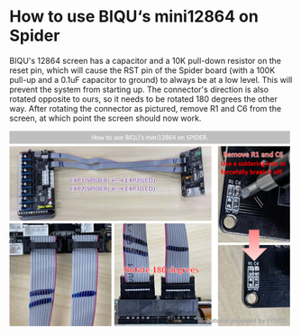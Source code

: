 

# How to use BIQU‘s mini12864 on Spider

BIQU's 12864 screen has a capacitor and a 10K pull-down resistor on the reset pin, which will cause the RST pin of the Spider board (with a 100K pull-up and a 0.1uF capacitor to ground) to always be at a low level. This will prevent the system from starting up. The connector's direction is also rotated opposite to ours, so it needs to be rotated 180 degrees the other way. After rotating the connector as pictured, remove R1 and C6 from the screen, at which point the screen should now work.

![BIQU12864](assets/BIQU12864.png)
